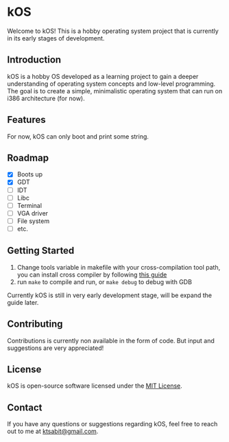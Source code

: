 #  kOS

Welcome to kOS! This is a hobby operating system project that is currently in its early stages of development.

## Introduction

kOS is a hobby OS developed as a learning project to gain a deeper understanding of operating system concepts and low-level programming. The goal is to create a simple, minimalistic operating system that can run on i386 architecture (for now).

## Features

For now, kOS can only boot and print some string.

## Roadmap

- [x] Boots up
- [x] GDT
- [ ] IDT
- [ ] Libc
- [ ] Terminal
- [ ] VGA driver
- [ ] File system
- [ ] etc.

## Getting Started

1. Change tools variable in makefile with your cross-compilation tool path, you can install cross compiler by following [this guide](https://wiki.osdev.org/GCC_Cross-Compiler) 
2. run `make` to compile and run, or `make debug` to debug with GDB

Currently kOS is still in very early development stage, will be expand the guide later.  

## Contributing

Contributions is currently non available in the form of code. But input and suggestions are very appreciated!

## License

kOS is open-source software licensed under the [MIT License](LICENSE).

## Contact

If you have any questions or suggestions regarding kOS, feel free to reach out to me at [ktsabit@gmail.com](mailto:ktsabit@gmail.com).
